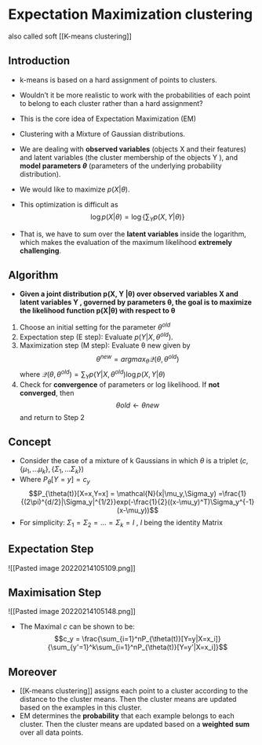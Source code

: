 # Expectation Maximization clustering
also called soft [[K-means clustering]]
## Introduction
- k-means is based on a hard assignment of points to clusters. 
- Wouldn’t it be more realistic to work with the probabilities of each point to belong to each cluster rather than a hard assignment? 
- This is the core idea of Expectation Maximization (EM) 
- Clustering with a Mixture of Gaussian distributions. 


- We are dealing with **observed variables** (objects X and their features) and latent variables (the cluster membership of the objects Y ), and **model parameters $θ$** (parameters of the underlying probability distribution). 
- We would like to maximize $p(X|θ)$.
- This optimization is difficult as $$\log p(X|\theta) = \log\{\sum_Yp(X,Y|\theta)\}$$
- That is, we have to sum over the **latent variables** inside the logarithm, which makes the evaluation of the maximum likelihood **extremely challenging**.

## Algorithm
- **Given a joint distribution p(X, Y |θ) over observed variables X and latent variables Y , governed by parameters θ, the goal is to maximize the likelihood function p(X|θ) with respect to θ**
1) Choose an initial setting for the parameter $\theta^{old}$ 
2) Expectation step (E step): Evaluate $p(Y |X, θ^{old} )$. 
3) Maximization step (M step): Evaluate θ new given by
$$\theta^{new} = argmax_{\theta} \mathcal{Q}(\theta,\theta^{old})$$
where $\mathcal{Q}(\theta,\theta^{old})= \sum_Yp(Y |X, θ^{old})\log p(X,Y|\theta)$ 
4) Check for **convergence** of parameters or log likelihood. If **not converged**, then 
$$θold ← θnew$$ and return to Step 2

## Concept
- Consider the case of a mixture of k Gaussians in which $\theta$ is a triplet $(c,\{ \mu_1,... \mu_k \} , \{ \Sigma_1,...\Sigma_k \})$ 
- Where $P_\theta[Y=y] = c_y$ 
$$P_{\theta(t)}[X=x,Y=x] = \mathcal{N}(x|\mu_y,\Sigma_y) =\frac{1}{(2\pi)^{d/2}|\Sigma_y|^{1/2}}exp(-\frac{1}{2}((x-\mu_y)^T)\Sigma_y^{-1}(x-\mu_y))$$
- For simplicity: $\Sigma_1 = \Sigma_2 = ... =\Sigma_k = I$ , $I$ being the identity Matrix

## Expectation Step 
![[Pasted image 20220214105109.png]]

## Maximisation Step
![[Pasted image 20220214105148.png]]

- The Maximal $c$ can be shown to be:
$$c_y = \frac{\sum_{i=1}^nP_{\theta(t)}[Y=y|X=x_i]}{\sum_{y'=1}^k\sum_{i=1}^nP_{\theta(t)}[Y=y'|X=x_i]}$$
## Moreover
- [[K-means clustering]] assigns each point to a cluster according to the distance to the cluster means. Then the cluster means are updated based on the examples in this cluster. 
- EM determines the **probability** that each example belongs to each cluster. Then the cluster means are updated based on a **weighted sum** over all data points.